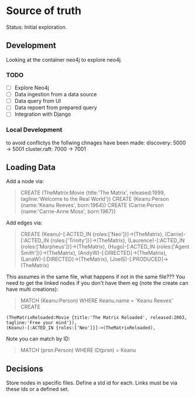 # Source of truth

Status: Initial exploration.

## Development

Looking at the container neo4j to explore neo4j.

### TODO

- [ ] Explore Neo4j
- [ ] Data ingestion from a data source
- [ ] Data query from UI
- [ ] Data repoert from prepared query
- [ ] Integration with Django

### Local Development

to avoid conflictys the follwing chnages have been made:
discovery: 5000 → 5001
cluster.raft: 7000 → 7001

## Loading Data

Add a node via:

> CREATE (TheMatrix:Movie {title:'The Matrix', released:1999, tagline:'Welcome to the Real World'})
> CREATE (Keanu:Person {name:'Keanu Reeves', born:1964})
> CREATE (Carrie:Person {name:'Carrie-Anne Moss', born:1967})

Add edges via:

> CREATE
> (Keanu)-[:ACTED_IN {roles:['Neo']}]->(TheMatrix),
> (Carrie)-[:ACTED_IN {roles:['Trinity']}]->(TheMatrix),
> (Laurence)-[:ACTED_IN {roles:['Morpheus']}]->(TheMatrix),
> (Hugo)-[:ACTED_IN {roles:['Agent Smith']}]->(TheMatrix),
> (AndyW)-[:DIRECTED]->(TheMatrix),
> (LanaW)-[:DIRECTED]->(TheMatrix),
> (JoelS)-[:PRODUCED]->(TheMatrix)

This assumes in the same file, what happens if not in the same file???
You need to get the linked nodes if you don't have them eg (note the create can have multi creations):

> MATCH (Keanu:Person) WHERE Keanu.name = 'Keanu Reeves'
> CREATE

    (TheMatrixReloaded:Movie {title:'The Matrix Reloaded', released:2003, tagline:'Free your mind'}),
    (Keanu)-[:ACTED_IN {roles:['Neo']}]->(TheMatrixReloaded),

Note you can match by ID:

> MATCH (prsn:Person) WHERE ID(prsn) = Keanu

## Decisions

Store nodes in specific files.
Define a std id for each.
Links must be via these ids or a defined set.
